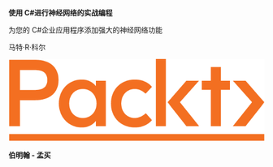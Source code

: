**使用 C#进行神经网络的实战编程**

为您的 C#企业应用程序添加强大的神经网络功能

马特·R·科尔

![](img/9dfa7b76-f9fe-4aa0-a504-31150b219abf.png)

****伯明翰 - 孟买****
